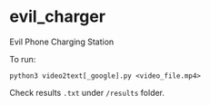 # evil_charger
Evil Phone Charging Station

To run:

```
python3 video2text[_google].py <video_file.mp4>
```

Check results ``.txt`` under ``/results`` folder.
